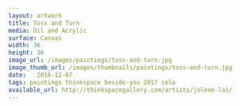 ```yaml
---
layout: artwork
title: Toss and Turn
media: Oil and Acrylic
surface: Canvas
width: 36
height: 36
image_url: /images/paintings/toss-and-turn.jpg
image_thumb_url: /images/thumbnails/paintings/toss-and-turn.jpg
date:   2016-12-07
tags: paintings thinkspace beside-you 2017 solo
available_url: http://thinkspacegallery.com/artists/jolene-lai/
---
```

